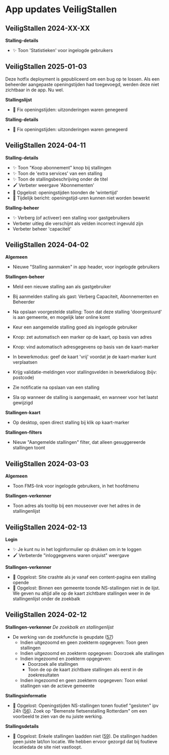 # App updates VeiligStallen

## VeiligStallen 2024-XX-XX

**Stalling-details**

- ✨ Toon 'Statistieken' voor ingelogde gebruikers
## VeiligStallen 2025-01-03

Deze hotfix deployment is gepubliceerd om een bug op te lossen. Als een beheerder aangepaste openingstijden had toegevoegd, werden deze niet zichtbaar in de app. Nu wel.

**Stallingslijst**

- 🐛 Fix openingstijden: uitzonderingen waren genegeerd

**Stalling-details**

- 🐛 Fix openingstijden: uitzonderingen waren genegeerd

## VeiligStallen 2024-04-11

**Stalling-details**

- ✨ Toon "Koop abonnement" knop bij stallingen
- ✨ Toon de 'extra services' van een stalling
- ✨ Toon de stallingsbeschrijving onder de titel
- 🖌️ Verbeter weergave 'Abonnementen'
- 🐛 Opgelost: openingstijden toonden de 'wintertijd'
- 🐛 Tijdelijk bericht: openingstijd-uren kunnen niet worden bewerkt

**Stalling-beheer**

- ✨ Verberg (of activeer) een stalling voor gastgebruikers
- Verbeter uitleg die verschijnt als velden incorrect ingevuld zijn
- Verbeter beheer 'capaciteit'

## VeiligStallen 2024-04-02

**Algemeen**

- Nieuwe "Stalling aanmaken" in app header, voor ingelogde gebruikers

**Stallingen-beheer**

- Meld een nieuwe stalling aan als gastgebruiker
- Bij aanmelden stalling als gast: Verberg Capaciteit, Abonnementen en Beheerder
- Na opslaan voorgestelde stalling: Toon dat deze stalling 'doorgestuurd' is aan gemeente, en mogelijk later online komt

- Keur een aangemelde stalling goed als ingelogde gebruiker
- Knop: zet automatisch een marker op de kaart, op basis van adres
- Knop: vind automatisch adresgegevens op basis van de kaart-marker
- In bewerkmodus: geef de kaart 'vrij' voordat je de kaart-marker kunt verplaatsen
- Krijg validatie-meldingen voor stallingsvelden in bewerkdialoog (bijv: postcode)
- Zie notificatie na opslaan van een stalling

- Sla op wanneer de stalling is aangemaakt, en wanneer voor het laatst gewijzigd

**Stallingen-kaart**

- Op desktop, open direct stalling bij klik op kaart-marker

**Stallingen-filters**

- Nieuw "Aangemelde stallingen" filter, dat alleen gesuggereerde stallingen toont

## VeiligStallen 2024-03-03

**Algemeen**

- Toon FMS-link voor ingelogde gebruikers, in het hoofdmenu

**Stallingen-verkenner**

- Toon adres als tooltip bij een mouseover over het adres in de stallingenlijst

## VeiligStallen 2024-02-13

**Login**

- ✨ Je kunt nu in het loginformulier op <enter> drukken om in te loggen
- 🖌️ Verbeterde "inloggegevens waren onjuist" weergave

**Stallingen-verkenner**

- 🐛 Opgelost: Site crashte als je vanaf een content-pagina een stalling opende
- 🐛 Opgelost: Binnen een gemeente toonde NS-stallingen niet in de lijst. We geven nu altijd alle op de kaart zichtbare stallingen weer in de stallingenlijst onder de zoekbalk

## VeiligStallen 2024-02-12

**Stallingen-verkenner**
_De zoekbalk en stallingenlijst_

- De werking van de zoekfunctie is geupdate ([57](https://github.com/Stichting-CROW/fietsberaad-veiligstallen-app/issues/57#issuecomment-1937910219))
    - Indien uitgezoomd en geen zoekterm opgegeven: Toon geen stallingen
    - Indien uitgezoomd en zoekterm opgegeven: Doorzoek alle stallingen
    - Indien ingezoomd en zoekterm opgegeven:
        - Doorzoek alle stallingen
        - Toon de op de kaart zichtbare stallingen als eerst in de zoekresultaten
    - Indien ingezoomd en geen zoekterm opgegeven: Toon enkel stallingen van de actieve gemeente

**Stallingsinformatie**

- 🐛 Opgelost: Openingstijden NS-stallingen tonen foutief "gesloten" ipv 24h ([56](https://github.com/Stichting-CROW/fietsberaad-veiligstallen-app/issues/56)). Zoek op "Bemenste fietsenstalling Rotterdam" om een voorbeeld te zien van de nu juiste werking.

**Stallingsdetails**

- 🐛 Opgelost: Enkele stallingen laadden niet ([59](https://github.com/Stichting-CROW/fietsberaad-veiligstallen-app/issues/59
)). De stallingen hadden geen juiste lat/lon locatie. We hebben ervoor gezorgd dat bij foutieve locatiedata de site niet vastloopt.


